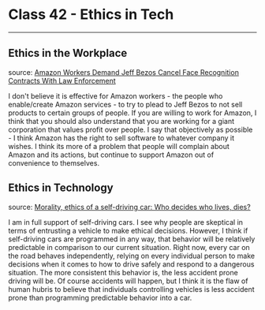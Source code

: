 # Class 42 - Ethics in Tech

---

## Ethics in the Workplace

source: [Amazon Workers Demand Jeff Bezos Cancel Face Recognition Contracts With Law Enforcement](https://gizmodo.com/amazon-workers-demand-jeff-bezos-cancel-face-recognitio-1827037509)

I don't believe it is effective for Amazon workers - the people who enable/create Amazon services - to try to plead to Jeff Bezos to not sell products to certain groups of people.  If you are willing to work for Amazon, I think that you should also understand that you are working for a giant corporation that values profit over people.  I say that objectively as possible - I think Amazon has the right to sell software to whatever company it wishes.  I think its more of a problem that people will complain about Amazon and its actions, but continue to support Amazon out of convenience to themselves.  

## Ethics in Technology

source: [Morality, ethics of a self-driving car: Who decides who lives, dies?](https://www.freep.com/story/money/cars/2017/11/21/self-driving-cars-ethics/804805001/)

I am in full support of self-driving cars.  I see why people are skeptical in terms of entrusting a vehicle to make ethical decisions.  However, I think if self-driving cars are programmed in any way, that behavior will be relatively predictable in comparison to our current situation.  Right now, every car on the road behaves independently, relying on every individual person to make decisions when it comes to how to drive safely and respond to a dangerous situation.  The more consistent this behavior is, the less accident prone driving will be.  Of course accidents will happen, but I think it is the flaw of human hubris to believe that individuals controlling vehicles is less accident prone than programming predictable behavior into a car.  
